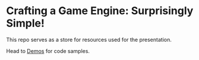 # Crafting a Game Engine: Surprisingly Simple!

This repo serves as a store for resources used for the presentation.

Head to [Demos](./demos/README.md) for code samples.
